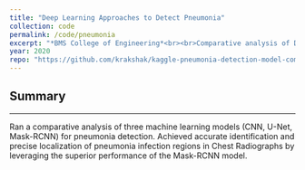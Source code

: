 ```yaml
---
title: "Deep Learning Approaches to Detect Pneumonia"
collection: code
permalink: /code/pneumonia
excerpt: "*BMS College of Engineering*<br><br>Comparative analysis of Deep learning approaches to detect pneumonia using Chest Radiographs.<br><b>Skills</b>: Python data manipulation - Numpy, Pandas, Deep Learning - CNN (Classification), U-Net (Segmentation), Mask-RCNN (Object Detection and Localization)."
year: 2020
repo: "https://github.com/krakshak/kaggle-pneumonia-detection-model-comparision"
---
```


## Summary
---

Ran a comparative analysis of three machine learning models (CNN, U-Net, Mask-RCNN) for pneumonia detection. Achieved accurate identification and precise localization of pneumonia infection regions in Chest Radiographs by leveraging the superior performance of the Mask-RCNN model.